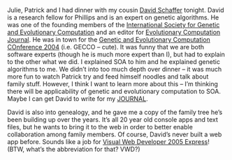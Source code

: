 Julie, Patrick and I had dinner with my cousin [David
Schaffer](http://www.research.philips.com/InformationCenter/Global/FArticleDetail.asp?lArticleId=2625&lNodeId=936&channel=936&channelId=N936A2625)
tonight. David is a research fellow for Phillips and is an expert on
genetic algorithms. He was one of the founding members of the
[International Society for Genetic and Evolutionary
Computation](http://www.isgec.org/) and an editor for [Evolutionary
Computation
Journal](http://mitpress.mit.edu/journal-home.tcl?issn=10636560). He was
in town for the [Genetic and Evolutionary Computation COnference
2004](http://www.isgec.org/gecco-2004) (i.e. GECCO – cute). It was funny
that we are both software experts (though he is much more expert than
I), but had to explain to the other what we did. I explained SOA to him
and he explained genetic algorithms to me. We didn’t into too much depth
over dinner – it was much more fun to watch Patrick try and feed himself
noodles and talk about family stuff. However, I think I want to learn
more about this – I’m thinking there will be applicability of genetic
and evolutionary computation to SOA. Maybe I can get David to write for
my [JOURNAL](http://msdn.microsoft.com/architecture/journal).

David is also into genealogy, and he gave me a copy of the family tree
he’s been building up over the years. It’s all 20 year old console apps
and text files, but he wants to bring it to the web in order to better
enable collaboration among family members. Of course, David’s never
built a web app before. Sounds like a job for [Visual Web Developer 2005
Express](http://msdn.microsoft.com/express/vwd)! (BTW, what’s the
abbreviation for that? VWD?)
